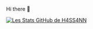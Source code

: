
Hi there 👋

[![Les Stats GitHub de H4SS4NN](https://github-readme-stats.vercel.app/api?username=H4SS4NN)](https://github.com/H4SS4NN/github-readme-stats)
